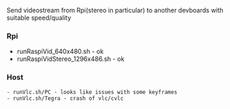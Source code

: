 Send videostream from Rpi(stereo in particular) to another devboards with suitable speed/quality

### Rpi

 - runRaspiVid_640x480.sh - ok
 - runRaspiVidStereo_1296x486.sh - ok

### Host

	- runVlc.sh/PC - looks like issues with some keyframes
	- runVlc.sh/Tegra - crash of vlc/cvlc
